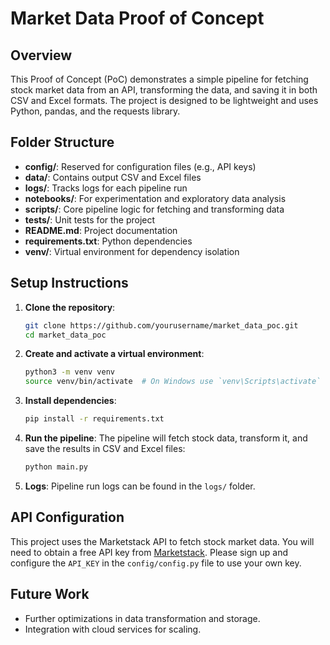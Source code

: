 # Market Data Proof of Concept

## Overview

This Proof of Concept (PoC) demonstrates a simple pipeline for fetching stock market data from an API, transforming the data, and saving it in both CSV and Excel formats. The project is designed to be lightweight and uses Python, pandas, and the requests library.

## Folder Structure

- **config/**: Reserved for configuration files (e.g., API keys)
- **data/**: Contains output CSV and Excel files
- **logs/**: Tracks logs for each pipeline run
- **notebooks/**: For experimentation and exploratory data analysis
- **scripts/**: Core pipeline logic for fetching and transforming data
- **tests/**: Unit tests for the project
- **README.md**: Project documentation
- **requirements.txt**: Python dependencies
- **venv/**: Virtual environment for dependency isolation

## Setup Instructions

1. **Clone the repository**:
    ```bash
    git clone https://github.com/yourusername/market_data_poc.git
    cd market_data_poc
    ```

2. **Create and activate a virtual environment**:
    ```bash
    python3 -m venv venv
    source venv/bin/activate  # On Windows use `venv\Scripts\activate`
    ```

3. **Install dependencies**:
    ```bash
    pip install -r requirements.txt
    ```

4. **Run the pipeline**:
    The pipeline will fetch stock data, transform it, and save the results in CSV and Excel files:
    ```bash
    python main.py
    ```

5. **Logs**: Pipeline run logs can be found in the `logs/` folder.

## API Configuration

This project uses the Marketstack API to fetch stock market data. You will need to obtain a free API key from [Marketstack](https://marketstack.com/). Please sign up and configure the `API_KEY` in the `config/config.py` file to use your own key.

## Future Work
- Further optimizations in data transformation and storage.
- Integration with cloud services for scaling.